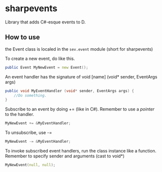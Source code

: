 # sharpevents
Library that adds C#-esque events to D.


## How to use

the Event class is localed in the `sev.event` module (short for sharpevents)

To create a new event, do like this.
```d
public Event MyNewEvent = new Event();
```

An event handler has the signature of void [name] (void* sender, EventArgs args)
```d
public void MyEventHandler (void* sender, EventArgs args) {
	//Do something.
}
```

Subscribe to an event by doing += (like in C#). Remember to use a _pointer_ to the handler.
```d
MyNewEvent += &MyEventHandler;
```

To unsubscribe, use -=
```d
MyNewEvent -= &MyEventHandler;
```

To invoke subscribed event handlers, run the class instance like a function.
Remember to specify sender and arguments (cast to void*)
```d
MyNewEvent(null, null);
```
